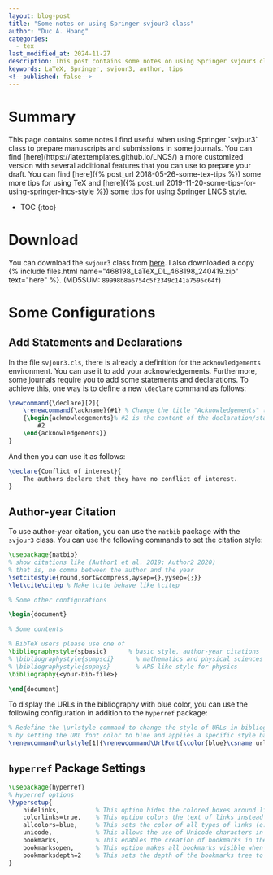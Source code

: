 ```yaml
---
layout: blog-post
title: "Some notes on using Springer svjour3 class"
author: "Duc A. Hoang"
categories:
  - tex
last_modified_at: 2024-11-27
description: This post contains some notes on using Springer svjour3 class to prepare manuscripts and submissions in some Springer journals
keywords: LaTeX, Springer, svjour3, author, tips
<!--published: false-->
---
```


<div class="alert alert-info" markdown="1">
<h1 class="alert-heading">Summary</h1>
This page contains some notes I find useful when using Springer `svjour3` class to prepare manuscripts and submissions in some journals. You can find [here](https://latextemplates.github.io/LNCS/) a more customized version with several additional features that you can use to prepare your draft. You can find [here]({% post_url 2018-05-26-some-tex-tips %}) some more tips for using TeX and [here]({% post_url 2019-11-20-some-tips-for-using-springer-lncs-style %}) some tips for using Springer LNCS style.

* TOC
{:toc}

</div>

# Download

You can download the `svjour3` class from [here](https://media.springer.com/full/springer-instructions-for-authors-assets/zip/468198_LaTeX_DL_468198_240419.zip). I also downloaded a copy {% include files.html name="468198_LaTeX_DL_468198_240419.zip" text="here" %}. (MD5SUM: `89998b8a6754c5f2349c141a7595c64f`)

# Some Configurations

## Add Statements and Declarations

In the file `svjour3.cls`, there is already a definition for the `acknowledgements` environment. You can use it to add your acknowledgements. Furthermore, some journals require you to add some statements and declarations. To achieve this, one way is to define a new `\declare` command as follows:

```latex
\newcommand{\declare}[2]{
    \renewcommand{\ackname}{#1} % Change the title "Acknowledgements" to #1
    {\begin{acknowledgements}% #2 is the content of the declaration/statement
        #2 
    \end{acknowledgements}}
}
```

And then you can use it as follows:

```latex
\declare{Conflict of interest}{
    The authors declare that they have no conflict of interest.
}
```

## Author-year Citation

To use author-year citation, you can use the `natbib` package with the `svjour3` class. You can use the following commands to set the citation style:

```latex
\usepackage{natbib} 
% show citations like (Author1 et al. 2019; Author2 2020) 
% that is, no comma between the author and the year
\setcitestyle{round,sort&compress,aysep={},yysep={;}} 
\let\cite\citep % Make \cite behave like \citep

% Some other configurations

\begin{document}

% Some contents

% BibTeX users please use one of
\bibliographystyle{spbasic}      % basic style, author-year citations
% \bibliographystyle{spmpsci}      % mathematics and physical sciences
% \bibliographystyle{spphys}       % APS-like style for physics
\bibliography{<your-bib-file>}

\end{document}
```

To display the URLs in the bibliography with blue color, you can use the following configuration in addition to the `hyperref` package:

```latex
% Redefine the \urlstyle command to change the style of URLs in bibliography 
% by setting the URL font color to blue and applies a specific style based on the argument provided
\renewcommand\urlstyle[1]{\renewcommand\UrlFont{\color{blue}\csname url#1style\endcsname}}
```

## `hyperref` Package Settings

```latex
\usepackage{hyperref}
% Hyperref options
\hypersetup{
    hidelinks,          % This option hides the colored boxes around links
    colorlinks=true,    % This option colors the text of links instead of using colored boxes
    allcolors=blue,     % This sets the color of all types of links (e.g., citations, URLs) to blue
    unicode,            % This allows the use of Unicode characters in PDF bookmarks
    bookmarks,          % This enables the creation of bookmarks in the PDF
    bookmarksopen,      % This option makes all bookmarks visible when the PDF is opened
    bookmarksdepth=2    % This sets the depth of the bookmarks tree to 2 levels
}
```
